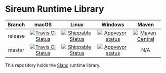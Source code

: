 # Sireum Runtime Library

| Branch | macOS | Linux | Windows | Maven |  
| :----: | :---: | :---: | :---: | :-----: | 
| release | [![Travis CI Status](https://travis-ci.org/sireum/runtime.svg?branch=release)](https://travis-ci.org/sireum/v3-runtime) | [![Shippable Status](https://api.shippable.com/projects/569fb45b1895ca4474703965/badge?branch=release)](https://app.shippable.com/projects/569fb45b1895ca4474703965) |  [![Appveyor status](https://ci.appveyor.com/api/projects/status/u41roffuxg8c0122/branch/release?svg=true)](https://ci.appveyor.com/project/robby-phd/v3-runtime/branch/release) | [![Maven Central](https://maven-badges.herokuapp.com/maven-central/org.sireum/library_2.12/badge.svg)](https://maven-badges.herokuapp.com/maven-central/org.sireum/library_2.12) |
| master | [![Travis CI Status](https://travis-ci.org/sireum/runtime.svg?branch=master)](https://travis-ci.org/sireum/v3-runtime) | [![Shippable Status](https://api.shippable.com/projects/569fb45b1895ca4474703965/badge?branch=master)](https://app.shippable.com/projects/569fb45b1895ca4474703965) | [![Appveyor status](https://ci.appveyor.com/api/projects/status/u41roffuxg8c0122/branch/master?svg=true)](https://ci.appveyor.com/project/robby-phd/v3-runtime/branch/master) | N/A |

This repository holds the [Slang](https://github.com/sireum/slang) runtime library.
